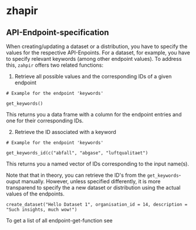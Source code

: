 # zhapir

## API-Endpoint-specification

When creating/updating a dataset or a distribution, you have to specify the values for the respective API-Enpoints. For a dataset, for example, you have to specify relevant keywords (among other endpoint values). To address this, `zahpir` offers two related functions: 
1. Retrieve all possible values and the corresponding IDs of a given endpoint 
```
# Example for the endpoint 'keywords'

get_keywords()
```
This returns you a data frame with a column for the endpoint entries and one for their corresponding IDs.

2. Retrieve the ID associated with a keyword
```
# Example for the endpoint 'keywords'

get_keywords_id(c("abfall", "abgase", "luftqualitaet")
```
This returns you a named vector of IDs corresponding to the input name(s).


Note that that in theory, you can retrieve the ID's from the `get_keywords`-ouput manually. However, unless specified differently, it is more transparend to specify the a new dataset or distribution using the actual values of the endpoints. 

```
create_dataset("Hello Dataset 1", organisation_id = 14, description = "Such insights, much wow!")
```




To get a list of all endpoint-get-function see 
